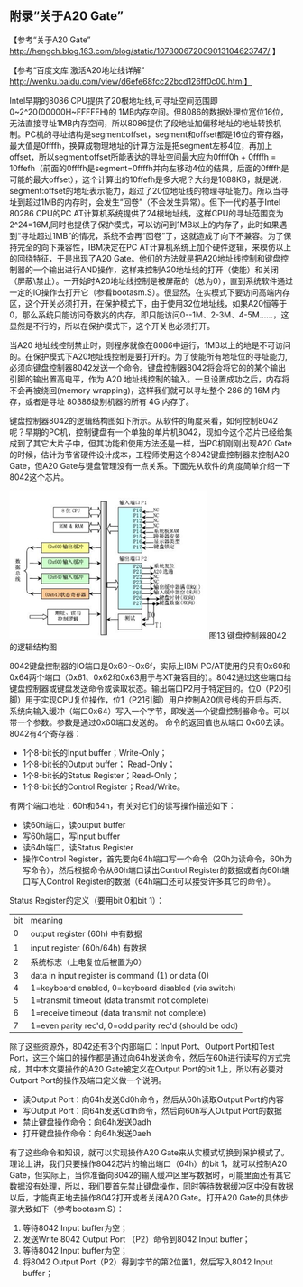 ## 附录“关于A20 Gate”

【参考“关于A20 Gate” http://hengch.blog.163.com/blog/static/107800672009013104623747/ 】

【参考“百度文库 激活A20地址线详解” http://wenku.baidu.com/view/d6efe68fcc22bcd126ff0c00.html】

Intel早期的8086 CPU提供了20根地址线,可寻址空间范围即0~2^20(00000H~FFFFFH)的 1MB内存空间。但8086的数据处理位宽位16位，无法直接寻址1MB内存空间，所以8086提供了段地址加偏移地址的地址转换机制。PC机的寻址结构是segment:offset，segment和offset都是16位的寄存器，最大值是0ffffh，换算成物理地址的计算方法是把segment左移4位，再加上offset，所以segment:offset所能表达的寻址空间最大应为0ffff0h + 0ffffh = 10ffefh（前面的0ffffh是segment=0ffffh并向左移动4位的结果，后面的0ffffh是可能的最大offset），这个计算出的10ffefh是多大呢？大约是1088KB，就是说，segment:offset的地址表示能力，超过了20位地址线的物理寻址能力。所以当寻址到超过1MB的内存时，会发生“回卷”（不会发生异常）。但下一代的基于Intel 80286 CPU的PC AT计算机系统提供了24根地址线，这样CPU的寻址范围变为 2^24=16M,同时也提供了保护模式，可以访问到1MB以上的内存了，此时如果遇到“寻址超过1MB”的情况，系统不会再“回卷”了，这就造成了向下不兼容。为了保持完全的向下兼容性，IBM决定在PC AT计算机系统上加个硬件逻辑，来模仿以上的回绕特征，于是出现了A20 Gate。他们的方法就是把A20地址线控制和键盘控制器的一个输出进行AND操作，这样来控制A20地址线的打开（使能）和关闭（屏蔽\禁止）。一开始时A20地址线控制是被屏蔽的（总为0），直到系统软件通过一定的IO操作去打开它（参看bootasm.S）。很显然，在实模式下要访问高端内存区，这个开关必须打开，在保护模式下，由于使用32位地址线，如果A20恒等于0，那么系统只能访问奇数兆的内存，即只能访问0--1M、2-3M、4-5M......，这显然是不行的，所以在保护模式下，这个开关也必须打开。

当A20 地址线控制禁止时，则程序就像在8086中运行，1MB以上的地是不可访问的。在保护模式下A20地址线控制是要打开的。为了使能所有地址位的寻址能力,必须向键盘控制器8042发送一个命令。键盘控制器8042将会将它的的某个输出引脚的输出置高电平，作为 A20 地址线控制的输入。一旦设置成功之后，内存将不会再被绕回(memory wrapping)，这样我们就可以寻址整个 286 的 16M 内存，或者是寻址 80386级别机器的所有 4G 内存了。

键盘控制器8042的逻辑结构图如下所示。从软件的角度来看，如何控制8042呢？早期的PC机，控制键盘有一个单独的单片机8042，现如今这个芯片已经给集成到了其它大片子中，但其功能和使用方法还是一样，当PC机刚刚出现A20 Gate的时候，估计为节省硬件设计成本，工程师使用这个8042键盘控制器来控制A20 Gate，但A20 Gate与键盘管理没有一点关系。下面先从软件的角度简单介绍一下8042这个芯片。

![键盘控制器8042的逻辑结构图](../lab1_figs/image012.png "键盘控制器8042的逻辑结构图")
图13 键盘控制器8042的逻辑结构图

8042键盘控制器的IO端口是0x60～0x6f，实际上IBM PC/AT使用的只有0x60和0x64两个端口（0x61、0x62和0x63用于与XT兼容目的）。8042通过这些端口给键盘控制器或键盘发送命令或读取状态。输出端口P2用于特定目的。位0（P20引脚）用于实现CPU复位操作，位1（P21引脚）用户控制A20信号线的开启与否。系统向输入缓冲（端口0x64）写入一个字节，即发送一个键盘控制器命令。可以带一个参数。参数是通过0x60端口发送的。 命令的返回值也从端口 0x60去读。8042有4个寄存器：

- 1个8-bit长的Input buffer；Write-Only；
- 1个8-bit长的Output buffer； Read-Only；
- 1个8-bit长的Status Register；Read-Only；
- 1个8-bit长的Control Register；Read/Write。

有两个端口地址：60h和64h，有关对它们的读写操作描述如下：

- 读60h端口，读output buffer
- 写60h端口，写input buffer
- 读64h端口，读Status Register
- 操作Control Register，首先要向64h端口写一个命令（20h为读命令，60h为写命令），然后根据命令从60h端口读出Control Register的数据或者向60h端口写入Control Register的数据（64h端口还可以接受许多其它的命令）。

Status Register的定义（要用bit 0和bit 1）：

<table>
<tr><td>bit</td><td>meaning</td></tr>
<tr><td>0</td><td>output register (60h) 中有数据</td></tr>
<tr><td>1</td><td>input register (60h/64h) 有数据</td></tr>
<tr><td>2</td><td>系统标志（上电复位后被置为0）</td></tr>
<tr><td>3</td><td>data in input register is command (1) or data (0)</td></tr>
<tr><td>4</td><td>1=keyboard enabled, 0=keyboard disabled (via switch)</td></tr>
<tr><td>5</td><td>1=transmit timeout (data transmit not complete)</td></tr>
<tr><td>6</td><td>1=receive timeout (data transmit not complete)</td></tr>
<tr><td>7</td><td>1=even parity rec'd, 0=odd parity rec'd (should be odd)</td></tr>
</table>

除了这些资源外，8042还有3个内部端口：Input Port、Outport Port和Test Port，这三个端口的操作都是通过向64h发送命令，然后在60h进行读写的方式完成，其中本文要操作的A20 Gate被定义在Output Port的bit 1上，所以有必要对Outport Port的操作及端口定义做一个说明。

- 读Output Port：向64h发送0d0h命令，然后从60h读取Output Port的内容
- 写Output Port：向64h发送0d1h命令，然后向60h写入Output Port的数据
- 禁止键盘操作命令：向64h发送0adh
- 打开键盘操作命令：向64h发送0aeh

有了这些命令和知识，就可以实现操作A20 Gate来从实模式切换到保护模式了。
理论上讲，我们只要操作8042芯片的输出端口（64h）的bit 1，就可以控制A20 Gate，但实际上，当你准备向8042的输入缓冲区里写数据时，可能里面还有其它数据没有处理，所以，我们要首先禁止键盘操作，同时等待数据缓冲区中没有数据以后，才能真正地去操作8042打开或者关闭A20 Gate。打开A20 Gate的具体步骤大致如下（参考bootasm.S）：

1. 等待8042 Input buffer为空；
2. 发送Write 8042 Output Port （P2）命令到8042 Input buffer；
3. 等待8042 Input buffer为空；
4. 将8042 Output Port（P2）得到字节的第2位置1，然后写入8042 Input buffer；
